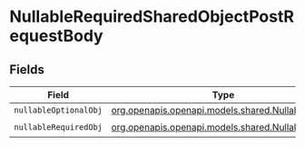 # NullableRequiredSharedObjectPostRequestBody


## Fields

| Field                                                                                      | Type                                                                                       | Required                                                                                   | Description                                                                                |
| ------------------------------------------------------------------------------------------ | ------------------------------------------------------------------------------------------ | ------------------------------------------------------------------------------------------ | ------------------------------------------------------------------------------------------ |
| `nullableOptionalObj`                                                                      | [org.openapis.openapi.models.shared.NullableObject](../../models/shared/NullableObject.md) | :heavy_minus_sign:                                                                         | N/A                                                                                        |
| `nullableRequiredObj`                                                                      | [org.openapis.openapi.models.shared.NullableObject](../../models/shared/NullableObject.md) | :heavy_check_mark:                                                                         | N/A                                                                                        |